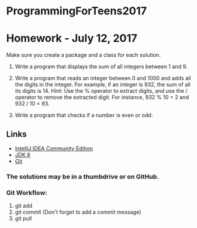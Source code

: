# ProgrammingForTeens2017

# Homework - July 12, 2017

Make sure you create a package and a class for each solution.

1. Write a program that displays the sum of all integers between 1 and 9.

2. Write a program that reads an integer between 0 and 1000 and adds all the digits in the integer. For example, if an integer is 932, the sum of all its digits is 14. Hint: Use the % operator to extract digits, and use the / operator to remove the extracted digit. For instance, 932 % 10 = 2 and 932 / 10 = 93.

3. Write a program that checks if a number is even or odd.

## Links
* [IntelliJ IDEA Community Edition](http://www.jetbrains.com/idea/download/)
* [JDK 8](http://www.oracle.com/technetwork/pt/java/javase/downloads/jdk8-downloads-2133151.html)
* [Git](https://git-scm.com/download/win)

### The solutions may be in a thumbdrive or on GitHub.

### Git Workflow:

1. git add
2. git commit (Don't forget to add a commit message)
3. git pull
